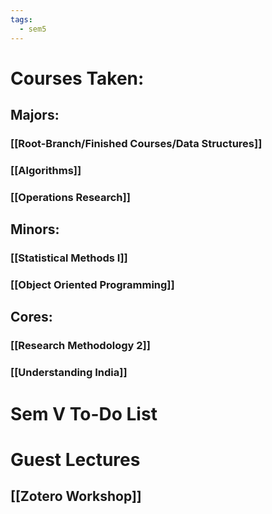```yaml
---
tags:
  - sem5
---
```

# Courses Taken:

## Majors:
### [[Root-Branch/Finished Courses/Data Structures]]
### [[Algorithms]]
### [[Operations Research]]

## Minors:
### [[Statistical Methods I]]
### [[Object Oriented Programming]]

## Cores:
### [[Research Methodology 2]]
### [[Understanding India]]

# Sem V To-Do List

# Guest Lectures
## [[Zotero Workshop]]
